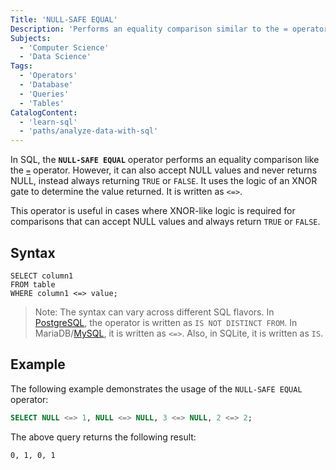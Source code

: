 ```yaml
---
Title: 'NULL-SAFE EQUAL'
Description: 'Performs an equality comparison similar to the = operator, using the logic of an XNOR gate.'
Subjects:
  - 'Computer Science'
  - 'Data Science'
Tags:
  - 'Operators'
  - 'Database'
  - 'Queries'
  - 'Tables'
CatalogContent:
  - 'learn-sql'
  - 'paths/analyze-data-with-sql'
---
```


In SQL, the **`NULL-SAFE EQUAL`** operator performs an equality comparison like the [`=`](https://www.codecademy.com/resources/docs/sql/operators/equals-to) operator. However, it can also accept NULL values and never returns NULL, instead always returning `TRUE` or `FALSE`. It uses the logic of an XNOR gate to determine the value returned. It is written as `<=>`.

This operator is useful in cases where XNOR-like logic is required for comparisons that can accept NULL values and always return `TRUE` or `FALSE`.

## Syntax

```pseudo
SELECT column1
FROM table
WHERE column1 <=> value;
```

> Note: The syntax can vary across different SQL flavors. In [PostgreSQL](https://www.codecademy.com/resources/docs/postgresql), the operator is written as `IS NOT DISTINCT FROM`. In MariaDB/[MySQL](https://www.codecademy.com/resources/docs/mysql), it is written as `<=>`. Also, in SQLite, it is written as `IS`.

## Example

The following example demonstrates the usage of the `NULL-SAFE EQUAL` operator:

```sql
SELECT NULL <=> 1, NULL <=> NULL, 3 <=> NULL, 2 <=> 2;
```

The above query returns the following result:

```shell
0, 1, 0, 1
```
